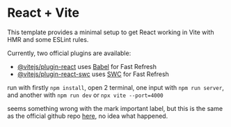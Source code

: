 # React + Vite

This template provides a minimal setup to get React working in Vite with HMR and some ESLint rules.

Currently, two official plugins are available:

- [@vitejs/plugin-react](https://github.com/vitejs/vite-plugin-react/blob/main/packages/plugin-react/README.md) uses [Babel](https://babeljs.io/) for Fast Refresh
- [@vitejs/plugin-react-swc](https://github.com/vitejs/vite-plugin-react-swc) uses [SWC](https://swc.rs/) for Fast Refresh

run with firstly `npm install`, open 2 terminal, one input with `npm run server`, and another with `npm run dev` or `npx vite --port=4000`

seems something wrong with the mark important label, but this is the same as the official github repo [here](https://github.com/fullstack-hy2020/part2-notes-frontend/tree/part2-6 ), no idea what happened. 